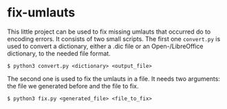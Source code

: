 # fix-umlauts

This little project can be used to fix missing umlauts that occurred do to encoding errors. It consists of two small scripts. The first one `convert.py` is used to convert a dictionary, either a .dic file or an Open-/LibreOffice dictionary, to the needed file format.

```
$ python3 convert.py <dictionary> <output_file>
``` 

The second one is used to fix the umlauts in a file. It needs two arguments: the file we generated before and the file to fix. 

```
$ python3 fix.py <generated_file> <file_to_fix>
```
